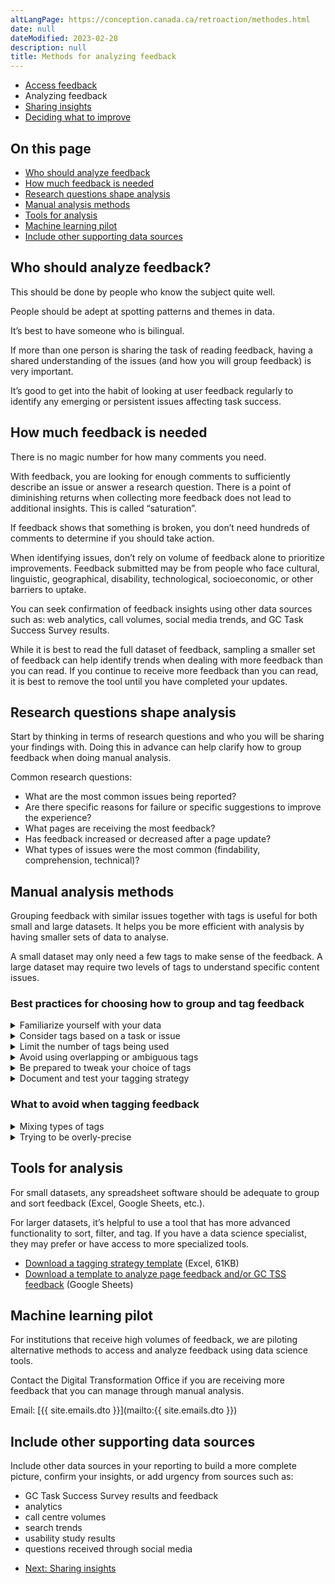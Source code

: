 ```yaml
---
altLangPage: https://conception.canada.ca/retroaction/methodes.html
date: null
dateModified: 2023-02-28
description: null
title: Methods for analyzing feedback
---
```


<div class="gc-stp-stp">
  <div class="row">
    <ul class="toc lst-spcd col-md-12">
      <li class="col-md-4 col-sm-6"><a class="list-group-item" href="access-feedback.html">Access feedback</a></li>
      <li class="col-md-4 col-sm-6"><a class="list-group-item active">Analyzing feedback</a></li>
      <li class="col-md-4 col-sm-6"><a class="list-group-item" href="insights.html">Sharing insights</a></li>
      <li class="col-md-4 col-sm-6"><a class="list-group-item" href="prioritize.html">Deciding what to improve</a></li>
    </ul>
  </div>
</div>

## On this page

* [Who should analyze feedback](#who-should-analyze-feedback)
* [How much feedback is needed](#how-much-feedback-is-needed)
* [Research questions shape analysis](#research-questions-shape-analysis)
* [Manual analysis methods](#manual-analysis-methods)
* [Tools for analysis](#tools-for-analysis)
* [Machine learning pilot](#machine-learning-pilot)
* [Include other supporting data sources](#include-other-supporting-data-sources)

## Who should analyze feedback?

This should be done by people who know the subject quite well.

People should be adept at spotting patterns and themes in data.

It’s best to have someone who is bilingual.

If more than one person is sharing the task of reading feedback, having a shared understanding of the issues (and how you will group feedback) is very important.

It’s good to get into the habit of looking at user feedback regularly to identify any emerging or persistent issues affecting task success.

## How much feedback is needed

There is no magic number for how many comments you need.

With feedback, you are looking for enough comments to sufficiently describe an issue or answer a research question. There is a point of diminishing returns when collecting more feedback does not lead to additional insights. This is called “saturation”.

If feedback shows that something is broken, you don’t need hundreds of comments to determine if you should take action.

When identifying issues, don’t rely on volume of feedback alone to prioritize improvements. Feedback submitted may be from people who face cultural, linguistic, geographical, disability, technological, socioeconomic, or other barriers to uptake.

You can seek confirmation of feedback insights using other data sources such as: web analytics, call volumes, social media trends, and GC Task Success Survey results.

While it is best to read the full dataset of feedback, sampling a smaller set of feedback can help identify trends when dealing with more feedback than you can read. If you continue to receive more feedback than you can read, it is best to remove the tool until you have completed your updates.

## Research questions shape analysis

Start by thinking in terms of research questions and who you will be sharing your findings with. Doing this in advance can help clarify how to group feedback when doing manual analysis.

Common research questions:

* What are the most common issues being reported?
* Are there specific reasons for failure or specific suggestions to improve the experience?
* What pages are receiving the most feedback?
* Has feedback increased or decreased after a page update?
* What types of issues were the most common (findability, comprehension, technical)?

## Manual analysis methods

Grouping feedback with similar issues together with tags is useful for both small and large datasets. It helps you be more efficient with analysis by having smaller sets of data to analyse.

A small dataset may only need a few tags to make sense of the feedback. A large dataset may require two levels of tags to understand specific content issues.

### Best practices for choosing how to group and tag feedback

<details>
  <summary>Familiarize yourself with your data</summary>
  <p>Read through a sample of feedback data and try to spot recurring patterns. Jot them down to get a rough overview of WHAT tasks, topics, or issues people are talking about.</p>
  <p>Not every comment will be useful - sometimes it will be too unclear to use or be completely about another topic.</p>
</details>

<details>
  <summary>Consider tags based on a task or issue</summary>
  <p><strong>Task-based tags</strong> are recommended when analyzing feedback for a group of pages where there are multiple user tasks.</p>
  <p>To identify tasks, ask yourself why the user came to the site. What were they trying to do, or what question were they trying to answer? </p>
  <p><strong>Issue-based tags</strong> may be a better strategy when gathering feedback on a single page, single topic, or where a single task dominates your feedback.</p>
  <p><strong>For large datasets</strong> you may find a second level of tags is needed to add precision. This can be done at the same time you tag the feedback OR when you are ready to analyze a smaller set of feedback.</p>

  <h3>Example of some tags used for feedback on vaccine pages</h3>
  <table class="provisional gc-table table table-striped" id="myTable1">
    <caption class="wb-inv">Example feedback tagging model </caption>
    <thead>
      <tr>
        <th scope="col">Tag</th>
        <th scope="col">User task or issue</th>
        <th scope="col">Topics included</th>
      </tr>
    </thead>
    <tbody>
      <tr>
        <td data-label="Tag"><span class="text-left">Vaccine safety</span></td>
        <td data-label="User task"><span class="text-left">Is the vaccine safe for me?</span></td>
        <td data-label="Topics included"><span class="text-left">Pre-existing conditions, ingredients/allergies, side effects</span></td>
      </tr>
      <tr>
        <td data-label="Tag"><span class="text-left">Getting vaccinated</span></td>
        <td data-label="User task"><span class="text-left">How do I get vaccinated?</span></td>
        <td data-label="Topics included"><span class="text-left">Eligibility, when, where, how to register</span></td>
      </tr>
      <tr>
        <td data-label="Tag"><span class="text-left">Proof of vaccination</span></td>
        <td data-label="User task"><span class="text-left">How do I get a copy of my vaccine record?</span></td>
        <td data-label="Topics included"><span class="text-left">Vaccine records, provincial apps, federal vaccine proof</span></td>
      </tr>
    </tbody>
  </table>
</details>

<details>
  <summary>Limit the number of tags being used</summary>
  <p>Start with broad tags and only include those for which you have multiple examples. Your goal with this first review is to succinctly group recurring topics/issues.</p>
  <p>Aim to keep your set of tags to under 15 for the task.  Limiting the number of tags will help surface the issues that need the most assistance.</p>
  <p>“Other” is a tag too!  Tag one-offs or low-frequency comments as “Other” until there are enough for them to graduate into having a tag of their own.</p>
</details>

<details>
  <summary>Avoid using overlapping or ambiguous tags </summary>
  <p>Make sure each tag is clearly differentiated from the others. Your aim is to reduce doubt about which tag a comment should get.</p>
</details>

<details>
  <summary>Be prepared to tweak your choice of tags</summary>
  <p>As you read more of your dataset, review your initial tag choices. Are they clear and unambiguous? Does one tag alone cover the majority of feedback? Do you need to divide it into separate tags?</p>
  <p>There’s no one-size-fits-all strategy. As you collect more feedback, you may find you need to adjust your choice of tags.</p>
</details>

<details>
  <summary>Document and test your tagging strategy</summary>
  <p>Document your choice of tags with examples.   This is especially useful if more than one person will share the responsibility for reviewing feedback.</p>
  <p>Ask others to review your tag choices to make sure that the tags are clear to other people.  This is especially critical if more than one person will be helping to analyze feedback.  Agreeing on a common set of tags in the beginning (and when adjusting tags) avoids feedback being tagged poorly between people.</p>

  <h3>Example of some tags used for feedback on vaccine pages</h3>
  <table class="provisional gc-table table table-striped" id="myTable1">
    <caption class="wb-inv">Example feedback tagging model </caption>
    <thead>
      <tr>
        <th scope="col">Tag</th>
        <th scope="col">User task or issue</th>
        <th scope="col">Topics included</th>
      </tr>
    </thead>
    <tbody>
      <tr>
        <td data-label="Tag"><span class="text-left">Vaccine safety</span></td>
        <td data-label="User task"><span class="text-left">Is the vaccine safe for me?</span></td>
        <td data-label="Topics included"><span class="text-left">Pre-existing conditions, ingredients/allergies, side effects</span></td>
      </tr>
      <tr>
        <td data-label="Tag"><span class="text-left">Getting vaccinated</span></td>
        <td data-label="User task"><span class="text-left">How do I get vaccinated?</span></td>
        <td data-label="Topics included"><span class="text-left">Eligibility, when, where, how to register</span></td>
      </tr>
      <tr>
        <td data-label="Tag"><span class="text-left">Proof of vaccination</span></td>
        <td data-label="User task"><span class="text-left">How do I get a copy of my vaccine record?</span></td>
        <td data-label="Topics included"><span class="text-left">Vaccine records, provincial apps, federal vaccine proof</span></td>
      </tr>
    </tbody>
  </table>
  <a class="btn btn-primary" href="images/feedback-tagging-template.xlsx" role="button"><span class="fa fa-download" aria-hidden="true"></span> Download a tagging strategy template (Excel, 61KB)</a>
</details>

<h3>What to avoid when tagging feedback</h3>
<details>
  <summary>Mixing types of tags</summary>
  <p>If you want to add additional ways to analyse your dataset, it’s best to create new columns in your spreadsheet to note different kinds of facets. For example, adding a status or specifying a particular sub-issue.</p>
</details>

<details>
  <summary>Trying to be overly-precise</summary>
  <p>The purpose of tagging is to help you identify user priorities and group feedback into smaller datasets to analyze. A “good enough” approach to defining and assigning tags will do.</p>
  <p>If you have more feedback than you can manage to review, classify and analyze, adjust your strategy: choose a specific task or time frame to focus on.</p>
</details>

## Tools for analysis

For small datasets, any spreadsheet software should be adequate to group and sort feedback (Excel, Google Sheets, etc.).

For larger datasets, it’s helpful to use a tool that has more advanced functionality to sort, filter, and tag. If you have a data science specialist, they may prefer or have access to more specialized tools.

* [Download a tagging strategy template](images/feedback-tagging-template.xlsx) (Excel, 61KB)
* [Download a template to analyze page feedback and/or GC TSS feedback](https://docs.google.com/spreadsheets/d/1pcQgee6lN6P30EIMRb3o6RxcTPBiUFtsZAmbeVNpDW4/edit?usp=sharing) (Google Sheets)

## Machine learning pilot

For institutions that receive high volumes of feedback, we are piloting alternative methods to access and analyze feedback using data science tools.

Contact the Digital Transformation Office if you are receiving more feedback that you can manage through manual analysis.

Email: [{{ site.emails.dto }}](mailto:{{ site.emails.dto }})

## Include other supporting data sources

Include other data sources in your reporting to build a more complete picture, confirm your insights, or add urgency from sources such as:

* GC Task Success Survey results and feedback
* analytics
* call centre volumes
* search trends
* usability study results
* questions received through social media

<nav role="navigation" class="mrgn-bttm-lg">
  <ul class="pager">
    <li class="next"><a href="insights.html" rel="next">Next: Sharing insights</a></li>
  </ul>
</nav>
